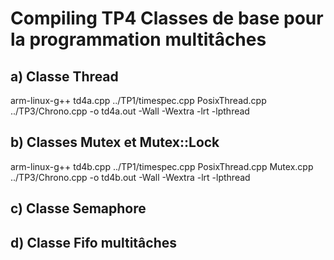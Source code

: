 # Compiling TP4 Classes de base pour la programmation multitâches

## a) Classe Thread

arm-linux-g++ td4a.cpp ../TP1/timespec.cpp PosixThread.cpp ../TP3/Chrono.cpp -o td4a.out -Wall -Wextra -lrt -lpthread

## b) Classes Mutex et Mutex::Lock

arm-linux-g++ td4b.cpp ../TP1/timespec.cpp PosixThread.cpp Mutex.cpp ../TP3/Chrono.cpp -o td4b.out -Wall -Wextra -lrt -lpthread

## c) Classe Semaphore


## d) Classe Fifo multitâches
